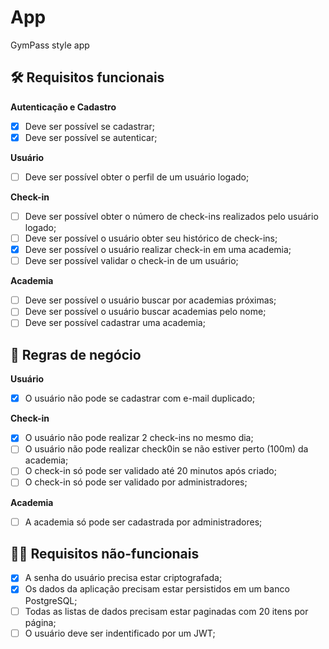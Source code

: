 # App

GymPass style app

## 🛠 Requisitos funcionais

**Autenticação e Cadastro**

- [x] Deve ser possível se cadastrar;
- [x] Deve ser possível se autenticar;

**Usuário**

- [ ] Deve ser possível obter o perfil de um usuário logado;

**Check-in**

- [ ] Deve ser possível obter o número de check-ins realizados pelo usuário logado;
- [ ] Deve ser possível o usuário obter seu histórico de check-ins;
- [x] Deve ser possível o usuário realizar check-in em uma academia;
- [ ] Deve ser possível validar o check-in de um usuário;

**Academia**

- [ ] Deve ser possível o usuário buscar por academias próximas;
- [ ] Deve ser possível o usuário buscar academias pelo nome;
- [ ] Deve ser possível cadastrar uma academia;

## 📄 Regras de negócio

**Usuário**

- [x] O usuário não pode se cadastrar com e-mail duplicado;

**Check-in**

- [x] O usuário não pode realizar 2 check-ins no mesmo dia;
- [ ] O usuário não pode realizar check0in se não estiver perto (100m) da academia;
- [ ] O check-in só pode ser validado até 20 minutos após criado;
- [ ] O check-in só pode ser validado por administradores;

**Academia**

- [ ] A academia só pode ser cadastrada por administradores;

## 👨‍💻 Requisitos não-funcionais

- [x] A senha do usuário precisa estar criptografada;
- [x] Os dados da aplicação precisam estar persistidos em um banco PostgreSQL;
- [ ] Todas as listas de dados precisam estar paginadas com 20 itens por página;
- [ ] O usuário deve ser indentificado por um JWT;
